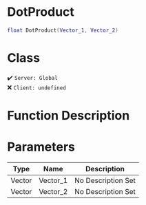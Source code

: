 # DotProduct
```lua
float DotProduct(Vector_1, Vector_2)
```
# Class
✔️ `Server: Global`  
❌ `Client: undefined`  

# Function Description

# Parameters
Type|Name|Description
--|--|--
Vector|Vector_1|No Description Set
Vector|Vector_2|No Description Set
